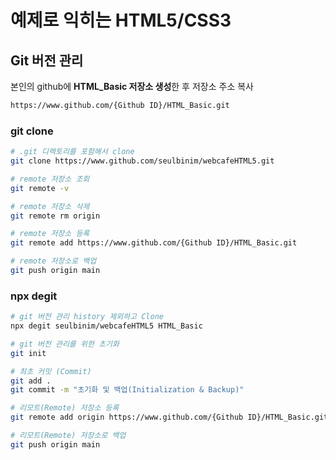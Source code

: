 # 예제로 익히는 HTML5/CSS3

## Git 버전 관리

본인의 github에 **HTML_Basic 저장소 생성**한 후 저장소 주소 복사

```bash
https://www.github.com/{Github ID}/HTML_Basic.git
```

### git clone

```bash
# .git 디렉토리를 포함해서 clone
git clone https://www.github.com/seulbinim/webcafeHTML5.git

# remote 저장소 조회
git remote -v

# remote 저장소 삭제
git remote rm origin

# remote 저장소 등록
git remote add https://www.github.com/{Github ID}/HTML_Basic.git

# remote 저장소로 백업
git push origin main
```

### npx degit

```bash
# git 버전 관리 history 제외하고 Clone
npx degit seulbinim/webcafeHTML5 HTML_Basic

# git 버전 관리를 위한 초기화
git init

# 최초 커밋 (Commit)
git add .
git commit -m "초기화 및 백업(Initialization & Backup)"

# 리모트(Remote) 저장소 등록
git remote add origin https://www.github.com/{Github ID}/HTML_Basic.git

# 리모트(Remote) 저장소로 백업
git push origin main
```
